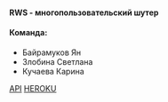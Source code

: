 #### RWS - многопользовательский шутер
#### Команда:

   * Байрамуков Ян
   * Злобина Светлана
   * Кучаева Карина

[API](https://app.swaggerhub.com/api/imabu/rws/1.0.0)
[HEROKU](https://rws-backend.herokuapp.com)
